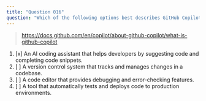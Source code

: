 ```yaml
---
title: "Question 016"
question: "Which of the following options best describes GitHub Copilot?"
---
```



> https://docs.github.com/en/copilot/about-github-copilot/what-is-github-copilot
1. [x] An AI coding assistant that helps developers by suggesting code and completing code snippets.
1. [ ] A version control system that tracks and manages changes in a codebase.
1. [ ] A code editor that provides debugging and error-checking features.
1. [ ] A tool that automatically tests and deploys code to production environments.

